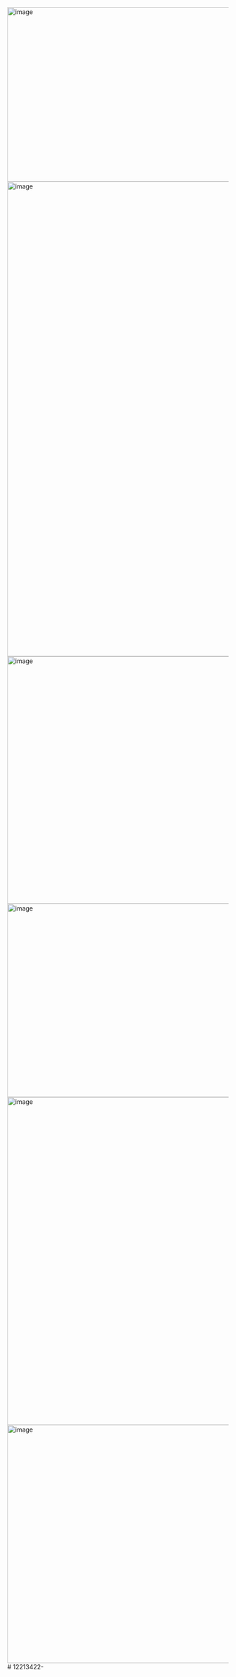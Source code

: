 <img width="1473" height="397" alt="image" src="https://github.com/user-attachments/assets/902d65ae-b54d-43c3-b647-8515f1bdf06f" />
<img width="1816" height="1080" alt="image" src="https://github.com/user-attachments/assets/145b2e03-4ad9-4c34-88ab-419b177247c9" />
<img width="1380" height="563" alt="image" src="https://github.com/user-attachments/assets/174e1e28-c38e-48e8-89d7-3576531f0919" />
<img width="1386" height="440" alt="image" src="https://github.com/user-attachments/assets/81a6e049-6492-419d-98b8-e851798769cc" />
<img width="1897" height="746" alt="image" src="https://github.com/user-attachments/assets/df19afc5-8926-477f-b1e0-625cc4145082" />
<img width="1381" height="542" alt="image" src="https://github.com/user-attachments/assets/f9123935-db01-41ca-91de-19955bcc706d" />
#   1 2 2 1 3 4 2 2 -  
 